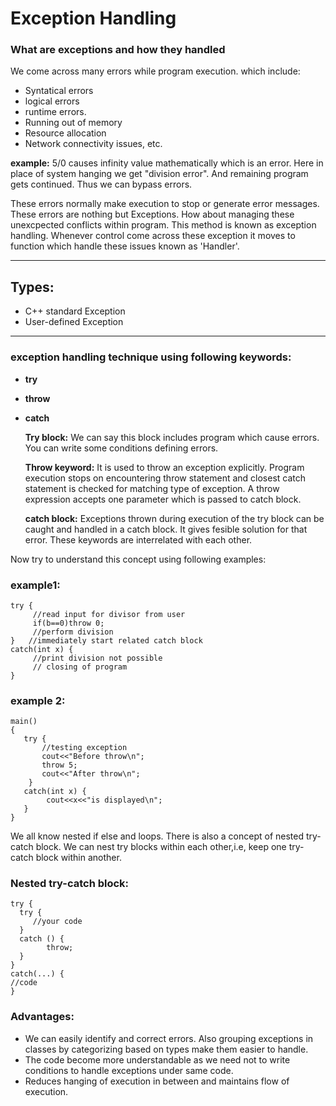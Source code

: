 ﻿# Exception Handling
### What are exceptions and how they handled
We come across many errors while program execution. which include:

* Syntatical errors
* logical errors
* runtime errors.
* Running out of memory
* Resource allocation
* Network connectivity issues, etc.

**example:**  5/0 causes infinity value mathematically which is an error.
Here in place of system hanging we get "division error". And remaining program gets continued. Thus we can bypass errors.

These errors normally make execution to stop or generate error messages.
These errors are nothing but Exceptions.
How about managing these unexcpected conflicts within program. This
method is known as exception handling. Whenever control come across these
exception it moves to function which handle these issues known as 'Handler'.

-----
## Types:
* C++ standard Exception
* User-defined Exception
-----
### exception handling technique using following keywords:
* **try**
* **throw**
* **catch**

  **Try block:**  We can say this block includes program which cause errors. You can write some conditions defining errors.

  **Throw keyword:** It is used to throw an exception explicitly. Program execution stops on encountering throw statement and closest catch statement is checked for matching type of exception.
  A throw expression accepts one parameter which is passed to catch block.

  **catch block:** Exceptions thrown during execution of the try block can be caught and handled in a catch block. It gives fesible solution for that error.
  These keywords are interrelated with each other.

Now try to understand this concept using following examples:
### example1:
~~~
try {
     //read input for divisor from user
     if(b==0)throw 0;
     //perform division
}   //immediately start related catch block
catch(int x) {
     //print division not possible 
     // closing of program
}
~~~
### example 2:
~~~
main()
{
   try {
       //testing exception
       cout<<"Before throw\n";
       throw 5;
       cout<<"After throw\n";
    }
   catch(int x) {
        cout<<x<<"is displayed\n";
   }
}
~~~

We all know nested if else and loops. There is also a concept of nested try-catch block.
We can nest try blocks within each other,i.e, keep one try-catch block
within another.
### Nested try-catch block:
~~~
try {
  try {
     //your code
  }
  catch () {
        throw;
  }
}
catch(...) {
//code
}
~~~
### Advantages:
* We can easily identify and correct errors. Also grouping exceptions in classes by categorizing based on types make them easier to handle.
* The code become more understandable as we need not to write conditions to handle exceptions under same code.
* Reduces hanging of execution in between and maintains flow of execution.

